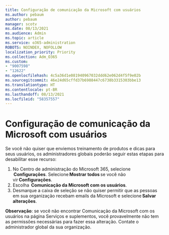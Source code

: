 ```yaml
---
title: Configuração de comunicação da Microsoft com usuários
ms.author: pebaum
author: pebaum
manager: scotv
ms.date: 08/13/2021
ms.audience: Admin
ms.topic: article
ms.service: o365-administration
ROBOTS: NOINDEX, NOFOLLOW
localization_priority: Priority
ms.collection: Adm_O365
ms.custom:
- "9007598"
- "12622"
ms.openlocfilehash: 4c5a36d1e081940967032ddd62e062d4f5f9e02b
ms.sourcegitcommit: 46e24d65cffd37b6988447c6738b3315303bbe13
ms.translationtype: HT
ms.contentlocale: pt-BR
ms.lasthandoff: 08/13/2021
ms.locfileid: "58357557"
---
```

# <a name="microsoft-communication-to-users-setting"></a>Configuração de comunicação da Microsoft com usuários

Se você não quiser que enviemos treinamento de produtos e dicas para seus usuários, os administradores globais poderão seguir estas etapas para desabilitar esse recurso:  

1. No Centro de administração do Microsoft 365, selecione  **Configurações**. Selecione **Mostrar todos** se você não vir **Configurações**.
1. Escolha  **Comunicação da Microsoft com os usuários**.
1. Desmarque a caixa de seleção se não quiser permitir que as pessoas em sua organização recebam emails da Microsoft e selecione **Salvar alterações**.

**Observação**: se você não encontrar Comunicação da Microsoft com os usuários na página Serviços e suplementos, você provavelmente não tem as permissões necessárias para fazer essa alteração. Contate o administrador global da sua organização.